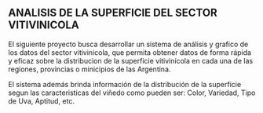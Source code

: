 ## ANALISIS DE LA SUPERFICIE DEL SECTOR VITIVINICOLA

El siguiente proyecto busca desarrollar un sistema de análisis y grafico de los datos del sector vitivinicola, que permita obtener datos de forma rápida 
y eficaz sobre la distribucion de la superficie vitivinícola en cada una de las regiones, provincias o minicipios de las Argentina.

El sistema además brinda información de la distribución de la superficie segun las caracteristicas del viñedo como pueden ser: Color, Variedad, Tipo de Uva, Aptitud, etc.

